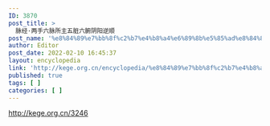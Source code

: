 ```yaml
---
ID: 3870
post_title: >
  脉经·两手六脉所主五脏六腑阴阳逆顺
post_name: '%e8%84%89%e7%bb%8f%c2%b7%e4%b8%a4%e6%89%8b%e5%85%ad%e8%84%89%e6%89%80%e4%b8%bb%e4%ba%94%e8%84%8f%e5%85%ad%e8%85%91%e9%98%b4%e9%98%b3%e9%80%86%e9%a1%ba'
author: Editor
post_date: 2022-02-10 16:45:37
layout: encyclopedia
link: 'http://kege.org.cn/encyclopedia/%e8%84%89%e7%bb%8f%c2%b7%e4%b8%a4%e6%89%8b%e5%85%ad%e8%84%89%e6%89%80%e4%b8%bb%e4%ba%94%e8%84%8f%e5%85%ad%e8%85%91%e9%98%b4%e9%98%b3%e9%80%86%e9%a1%ba'
published: true
tags: [ ]
categories: [ ]
---
```

http://kege.org.cn/3246